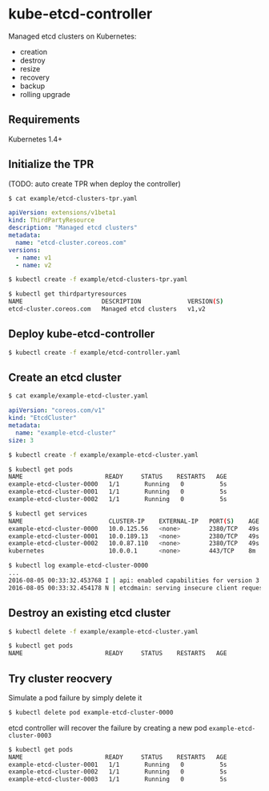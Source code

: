 # kube-etcd-controller

Managed etcd clusters on Kubernetes:

- creation
- destroy
- resize
- recovery
- backup
- rolling upgrade

## Requirements

Kubernetes 1.4+

## Initialize the TPR 

(TODO: auto create TPR when deploy the controller)

```bash
$ cat example/etcd-clusters-tpr.yaml
```

```yaml
apiVersion: extensions/v1beta1
kind: ThirdPartyResource
description: "Managed etcd clusters"
metadata:
  name: "etcd-cluster.coreos.com"
versions:
  - name: v1
  - name: v2
```

```bash
$ kubectl create -f example/etcd-clusters-tpr.yaml

$ kubectl get thirdpartyresources
NAME                      DESCRIPTION             VERSION(S)
etcd-cluster.coreos.com   Managed etcd clusters   v1,v2
```


## Deploy kube-etcd-controller

```bash
$ kubectl create -f example/etcd-controller.yaml
```

## Create an etcd cluster

```bash
$ cat example/example-etcd-cluster.yaml
```

```yaml
apiVersion: "coreos.com/v1"
kind: "EtcdCluster"
metadata:
  name: "example-etcd-cluster"
size: 3
```

```bash
$ kubectl create -f example/example-etcd-cluster.yaml
```

```bash
$ kubectl get pods
NAME                       READY     STATUS    RESTARTS   AGE
example-etcd-cluster-0000   1/1       Running   0          5s
example-etcd-cluster-0001   1/1       Running   0          5s
example-etcd-cluster-0002   1/1       Running   0          5s
```

```bash
$ kubectl get services
NAME                        CLUSTER-IP    EXTERNAL-IP   PORT(S)    AGE
example-etcd-cluster-0000   10.0.125.56   <none>        2380/TCP   49s
example-etcd-cluster-0001   10.0.189.13   <none>        2380/TCP   49s
example-etcd-cluster-0002   10.0.87.110   <none>        2380/TCP   49s
kubernetes                  10.0.0.1      <none>        443/TCP    8m
```

```bash
$ kubectl log example-etcd-cluster-0000
...
2016-08-05 00:33:32.453768 I | api: enabled capabilities for version 3.0
2016-08-05 00:33:32.454178 N | etcdmain: serving insecure client requests on 0.0.0.0:2379, this is strongly discouraged!
```

## Destroy an existing etcd cluster

```bash
$ kubectl delete -f example/example-etcd-cluster.yaml
```

```bash
$ kubectl get pods
NAME                       READY     STATUS    RESTARTS   AGE
```
## Try cluster reocvery

Simulate a pod failure by simply delete it

```bash
$ kubectl delete pod example-etcd-cluster-0000
```

etcd controller will recover the failure by creating a new pod `example-etcd-cluster-0003`

```bash
$ kubectl get pods
NAME                       READY     STATUS    RESTARTS   AGE
example-etcd-cluster-0001   1/1       Running   0          5s
example-etcd-cluster-0002   1/1       Running   0          5s
example-etcd-cluster-0003   1/1       Running   0          5s
```

